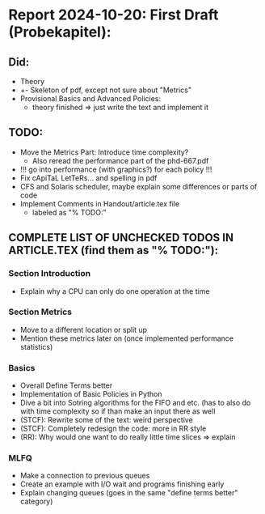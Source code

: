 # Report 2024-10-20: First Draft (Probekapitel):

## Did:
- Theory
- +- Skeleton of pdf, except not sure about "Metrics"
- Provisional Basics and Advanced Policies:
  - theory finished => just write the text and implement it


## TODO:
- Move the Metrics Part: Introduce time complexity?
  - Also reread the performance part of the phd-667.pdf
- !!! go into performance (with graphics?) for each policy !!!
- Fix cApiTaL LetTeRs... and spelling in pdf
- CFS and Solaris scheduler, maybe explain some differences or parts of code
- Implement Comments in Handout/article.tex file
  - labeled as "% TODO:"


## COMPLETE LIST OF UNCHECKED TODOS IN ARTICLE.TEX (find them as "% TODO:"):
### Section Introduction 
* Explain why a CPU can only do one operation at the time

### Section Metrics 
* Move to a different location or split up
* Mention these metrics later on (once implemented performance statistics)

### Basics 
* Overall Define Terms better
* Implementation of Basic Policies in Python
* Dive a bit into Sotring algorithms for the FIFO and etc. (has to also do with time complexity so if than make an input there as well
* (STCF): Rewrite some of the text: weird perspective
* (STCF): Completely redesign the code: more in RR style
* (RR): Why would one want to do really little time slices => explain

### MLFQ 
* Make a connection to previous queues
* Create an example with I/O wait and programs finishing early
* Explain changing queues (goes in the same "define terms better" category)
